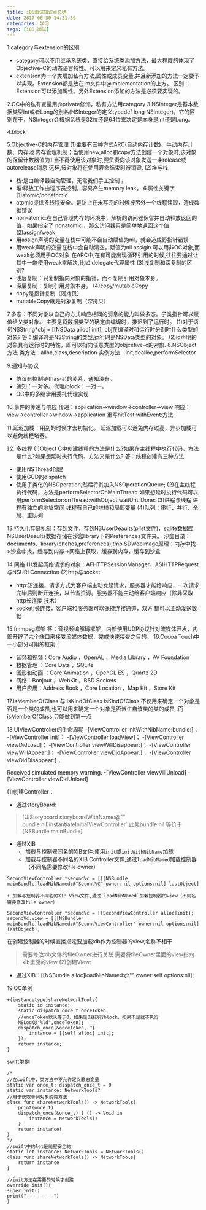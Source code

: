 ```yaml
---
title: iOS面试知识点总结
date: 2017-06-30 14:31:59
categories: 学习
tags: [iOS,面试]
---
```


1.category与extension的区别
* category可以不用继承系统类，直接给系统类添加方法，最大程度的体现了Objective-C的动态语言特性。可以用来定义私有方法。
* extension为一个类增加私有方法,属性或成员变量,并且新添加的方法一定要予以实现。Extension都是放在.m文件中@implementation的上方。
区别：Extension可以添加属性。另外Extension添加的方法是必须要实现的。
<!--more-->
2.OC中的私有变量用@private修饰，私有方法用category
3.NSInteger是基本数据类型Int或者Long的别名(NSInteger的定义typedef long NSInteger)，它的区别在于，NSInteger会根据系统是32位还是64位来决定是本身是int还是Long。

4.block

5.Objective-C的内存管理
(1)主要有三种方式ARC(自动内存计数)、手动内存计数、内存池
内存管理机制；当使用new,alloc和copy方法创建一个对象时,该对象的保留计数器值为1.当不再使用该对象时,要负责向该对象发送一条release或autorelease消息.这样,该对象将在使用寿命结束时被销毁.
(2)堆与栈
* 栈:是由编译器自动管理，无需我们手工控制；
* 堆:释放工作由程序员控制，容易产生memory leak。
6.属性关键字
(1)atomic/nonatomic
* atomic提供多线程安全。是防止在未写完的时候被另外一个线程读取，造成数据错误
* non-atomic:在自己管理内存的环境中，解析的访问器保留并自动释放返回的值，如果指定了 nonatomic ，那么访问器只是简单地返回这个值
(2)assign/weak
* 用assign声明的变量在栈中可能不会自动赋值为nil，就会造成野指针错误
* 用weak声明的变量在栈中会自动清空，赋值为nil
assigin 可以用非OC对象,而weak必须用于OC对象
在ARC中,在有可能出现循环引用的时候,往往要通过让其中一端使用weak来解决,比如:delegate代理属性
(3)浅复制和深复制的区别?
* 浅层复制：只复制指向对象的指针，而不复制引用对象本身。
* 深层复制：复制引用对象本身。
(4)copy/mutableCopy
* copy是指针复制（浅拷贝）
* mutableCopy就是对象复制（深拷贝）

7.多态：不同对象以自己的方式响应相同的消息的能力叫做多态。子类指针可以赋值给父类对象。
主要是将数据类型的确定由编译时，推迟到了运行时。
(1)对于语句NSString*obj = [[NSData alloc] init]; obj在编译时和运行时分别时什么类型的对象?
答：编译时是NSString的类型;运行时是NSData类型的对象。
(2)id声明的对象具有运行时的特性，即可以指向任意类型的objcetive-c的对象.
8.NSObject方法
类方法：alloc,class,description
实例方法：init,dealloc,performSelector

9.通知与协议
* 协议有控制链(has-a)的关系，通知没有。
* 通知：一对多。代理/block：一对一。
* OC中的多继承用委托代理实现

10.事件的传递与响应
传递：application->window->controller->view
响应：view->controller->window->application
重写hitTest:withEvent:方法

11.延迟加载：用到的时候才去初始化。
延迟加载可以避免内存过高，异步加载可以避免线程堵塞。

12. 多线程
(1)Object C中创建线程的方法是什么?如果在主线程中执行代码，方法是什么?如果想延时执行代码、方法又是什么?
答：线程创建有三种方法
* 使用NSThread创建
* 使用GCD的dispatch
* 使用子类化的NSOperation,然后将其加入NSOperationQueue;
(2)在主线程执行代码，方法是performSelectorOnMainThread
如果想延时执行代码可以用performSelector:onThread:withObject:waitUntilDone:
(3)进程与线程
进程有独立的地址空间
线程有自己的堆栈和局部变量
(4)队列：串行、并行、全局、主队列

13.持久化存储机制：存到文件，存到NSUserDeaults(plist文件)，sqlite数据库
NSUserDeaults数据存储在沙盒library下的Preferences文件夹。
沙盒目录：documents、library(chches,preferences),tmp
SDWebImage原理：内存中找->沙盒中找，缓存到内存->网络上获取，缓存到内存，缓存到沙盒

14.网络
(1)发起网络请求的对象：AFHTTPSessionManager、ASIHTTPRequest与NSURLConnection
(2)http与socket
* http:短连接，请求方式为客户端主动发起请求，服务器才能给响应，一次请求完毕后则断开连接，以节省资源。服务器不能主动给客户端响应（除非采取http长连接 技术）
* socket:长连接，客户端和服务器可以保持连接通道，双方 都可以主动发送数据

15.fmmpeg框架
答：音视频编解码框架，内部使用UDP协议针对流媒体开发，内部开辟了六个端口来接受流媒体数据，完成快速接受之目的。 
16.Cocoa Touch中一小部分可用的框架：
* 音频和视频：Core Audio ，OpenAL ，Media Library ，AV Foundation
* 数据管理 ：Core Data ，SQLite
* 图形和动画 ：Core Animation ，OpenGL ES ，Quartz 2D
* 网络：Bonjour ，WebKit ，BSD Sockets
* 用户应用：Address Book ，Core Location ，Map Kit ，Store Kit

17.isMemberOfClass 与 isKindOfClass 
isKindOfClass 不仅用来确定一个对象是否是一个类的成员,也可以用来确定一个对象是否派生自该类的类的成员
,而isMemberOfClass 只能做到第一点

18.UIViewController的生命周期
-[ViewController initWithNibName:bundle:]；
-[ViewController init]；
-[ViewController loadView]；
-[ViewController viewDidLoad]；
-[ViewController viewWillDisappear:]；
-[ViewController viewWillAppear:]；
-[ViewController viewDidAppear:]；
-[ViewController viewDidDisappear:]；

Received simulated memory warning.
-[ViewController viewVillUnload]
-[ViewController viewDidUnload]

(1)创建Controller：
* 通过storyBoard:
> [UIStoryboard storyboardWithName:@"" bundle:nil]instantiateInitialViewController` 
> 此处bundle:nil 等价于 [NSBundle mainBundle]
* 通过XIB
    + 加载与控制器同名的XIB文件:使用`init`或`initWithNibName`加载
    + 加载与控制器不同名的XIB Controller文件,通过`loadNibNamed`加载控制器（不同名需要修改file owner）
```
SecondViewController *secondVc = [[[NSBundle mainBundle]loadNibNamed:@"SecondVC" owner:nil options:nil] lastObject]
```

    + 加载与控制器不同名的XIB View文件,通过`loadNibNamed`加载控制器的view（不同名需要修改file owner）
```
SecondViewController *secondVc = [[SecondViewController alloc]init];
secondVc.view = [[[NSBundle mainBundle]loadNibNamed:@"SecondViewController" owner:nil options:nil] lastObject];
```
在创建控制器的时候直接指定要加载xib作为控制器的view,名称不相干
> 需要修改xib文件的fileOwner进行关联
> 需要将fileOwner里面的view指向xib里面的view
(2)创建View:
* 通过XIB：[[NSBundle alloc]loadNibNamed:@"" owner:self options:nil];

19.OC单例
```
+(instancetype)shareNetworkTools{
    static id instance;
    static dispatch_once_t onceToken;
    //onceToken默认等于0，如果是0就执行block，如果不是就不执行
    NSLog(@"%ld",onceToken);
    dispatch_once(&onceToken, ^{
        instance = [[self alloc] init];
    });
    return instance;
}
```

swift单例
```
/*
//在swift中，类方法中不允许定义静态变量
static var once_t: dispatch_once_t = 0
static var instance: NetworkTools?
//用于获取单例对象的类方法
class func shareNetworkTools() -> NetworkTools{
    print(once_t)
    dispatch_once(&once_t) { () -> Void in
        instance = NetworkTools()
    }
    return instance!
}
*/
//swift中的let是线程安全的
static let instance: NetworkTools = NetworkTools()
class func shareNetworkTools() -> NetworkTools{
    return instance
}

//init方法在需要的时候才创建
override init(){
super.init()
print("----------")
}
```

